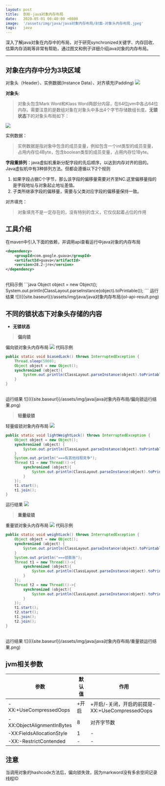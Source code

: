 ```yaml
---
layout: post
title:  剖析-java对象内存布局
date:   2020-05-01 00:40:00 +0800
image:  '/assets/img/java/java对象内存布局/封面-对象头内存布局.jpeg'
tags:   java
---
```

深入了解java对象在内存中的布局，对于研究synchronized关键字、内存回收、估算内存消耗等非常有帮助，通过图文和例子详细介绍java对象的内存布局。

---

## 对象在内存中分为3块区域
对象头（Header）、实例数据(Instance Data）、对齐填充(Padding)
![]({{site.baseurl}}/assets/img/对象内存布局.png)

**对象头**:

> 对象头包含Mark Word和Klass Word两部分内容，在64位jvm中各占64位内存。需要注意的是数组对象在对象头中多出4个字节存储数组长度。**无锁状态**下的对象头布局如下：

![]({{site.baseurl}}/assets/img/java/java对象内存布局/对象头内存布局.png)

实例数据：
> 实例数据是指对象中包含的成员变量，例如包含一个int类型的成员变量，占用内存位4Byte，包含boolean类型的成员变量，占用内存位1Byte。

**字段重排列**：java虚拟机重新分配字段的先后顺序，以达到内存对齐的目的。Java虚拟机中有3种排列方法。但都会遵循以下2个规则
1. 如果字段占据C个字节，那么该字段的偏移量需要对齐至NC.这里偏移量指的是字段地址与对象起止地址差值。
2. 子类所继承字段的偏移量，需要与父类对应字段的偏移量保持一致。

对齐填充：

> 对象填充不是一定存在的，没有特别的含义，它仅仅起着占位的作用

## 工具介绍
在maven中引入下面的依赖，并调用api查看运行中java对象的内存布局
```xml
<dependency>
    <groupId>com.google.guava</groupId>
    <artifactId>guava</artifactId>
    <version>28.2-jre</version>
</dependency>
```
<br>
代码示例
```java
Object object = new Object();
System.out.println(ClassLayout.parseInstance(object).toPrintable());
```
运行结果
![]({{site.baseurl}}/assets/img/java/java对象内存布局/jol-api-result.png)

## 不同的锁状态下对象头存储的内容

* **无锁状态**

> **偏向锁**

偏向锁对象头内存布局
![]({{site.baseurl}}/assets/img/java/java对象内存布局/偏向-对象头内存布局.png)
代码示例
```java
public static void biasedLock() throws InterruptedException {
    Thread.sleep(5000);
    Object object = new Object();
    synchronized (object){
        System.out.println(ClassLayout.parseInstance(object).toPrintable());
    }
}
```
<br>
运行结果
![]({{site.baseurl}}/assets/img/java/java对象内存布局/偏向锁运行结果.png)

> **轻量级锁**

轻量级锁对象内存布局
![]({{site.baseurl}}/assets/img/java/java对象内存布局/轻量-对象头内存布局.png)
```java
public static void lightWeightLock() throws InterruptedException {
    Object object = new Object();
    synchronized (object) {
        System.out.println(ClassLayout.parseInstance(object).toPrintable());
    }
    System.out.println("===有其他线程竞争");
    Thread t1 = new Thread(()->{
        synchronized (object){
            System.out.println(ClassLayout.parseInstance(object).toPrintable());
        }
    });
    t1.start();
    t1.join();
}
```
运行结果
![]({{site.baseurl}}/assets/img/java/java对象内存布局/轻量锁运行结果.png)
> **重量级锁**

重量锁对象头内存布局
![]({{site.baseurl}}/assets/img/java/java对象内存布局/重量-对象头内存布局.png)
代码示例
```java
public static void weightLock() throws InterruptedException {
    Object object = new Object();
    synchronized (object) {
        System.out.println(ClassLayout.parseInstance(object).toPrintable());
    }
    System.out.println("===锁膨胀");
    Thread t1 = new Thread(()->{
        synchronized (object){
            System.out.println(ClassLayout.parseInstance(object).toPrintable());
        }
    });
    Thread t2 = new Thread(()->{
        synchronized (object){
            System.out.println(ClassLayout.parseInstance(object).toPrintable());
        }
    });
    t1.start();
    t2.start();
    t1.join();
    t2.join();
}
```
<br>
运行结果
![]({{site.baseurl}}/assets/img/java/java对象内存布局/重量锁运行结果.png)

## jvm相关参数

参数|默认值|作用
-|-|-
-XX:+UseCompressedOops|+开启|+开启/-关闭，开启的前提是-XX:+UseCompressedOops
-XX:ObjectAlignmentInBytes|8|对齐字节数
-XX:FieldsAllocationStyle|1|-
-XX:-RestrictContended|-|-

## 注意
当调用对象的hashcode方法后，偏向锁失效，因为markword没有多余空间记录线程ID
